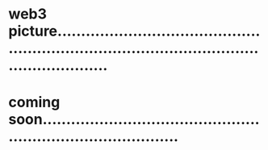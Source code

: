 # web3 picture.....................................................................................................................
# coming soon..................................................................................
